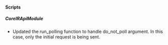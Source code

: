 #### Scripts

##### CoreIRApiModule

- Updated the run_polling function to handle do_not_poll argument. In this case, only the initial request is being sent.
